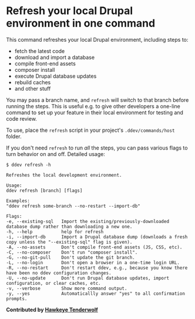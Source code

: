 # Refresh your local Drupal environment in one command

This command refreshes your local Drupal environment, including steps to:
- fetch the latest code
- download and import a database
- compile front-end assets
- composer install
- execute Drupal database updates
- rebuild caches
- and other stuff

You may pass a branch name, and `refresh` will switch to that branch before
running the steps. This is useful e.g. to give other developers a one-line
command to set up your feature in their local environment for testing and code
review.

To use, place the `refresh` script in your project's `.ddev/commands/host`
folder.

If you don't need `refresh` to run _all_ the steps, you can pass various flags
to turn behavior on and off. Detailed usage:

```
$ ddev refresh -h

Refreshes the local development environment.

Usage:
ddev refresh [branch] [flags]

Examples:
"ddev refresh some-branch --no-restart --import-db"

Flags:
-e, --existing-sql   Import the existing/previously-downloaded database dump rather than downloading a new one.
-h, --help           help for refresh
-i, --import-db      Import a Drupal database dump (downloads a fresh copy unless the "--existing-sql" flag is given).
-A, --no-assets      Don't compile front-end assets (JS, CSS, etc).
-C, --no-composer    Don't run "composer install".
-G, --no-git-pull    Don't update the git branch.
-L, --no-login       Don't open a browser in a one-time login URL.
-R, --no-restart     Don't restart ddev, e.g., because you know there have been no ddev configuration changes.
-U, --no-update      Don't run Drupal database updates, import configuration, or clear caches, etc.
-v, --verbose        Show more command output.
-y, --yes            Automaticallly answer "yes" to all confirmation prompts.
```

**Contributed by [Hawkeye Tenderwolf](https://github.com/hawkeyetwolf)**
